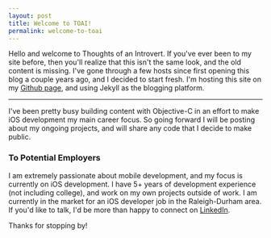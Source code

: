 ```yaml
---
layout: post
title: Welcome to TOAI!
permalink: welcome-to-toai
---
```


Hello and welcome to Thoughts of an Introvert. If you've ever been to my site before, then you'll realize that this isn't the same look, and the old content is missing.  I've gone through a few hosts since first opening this blog a couple years ago, and I decided to start fresh. I'm hosting this site on my [Github page](http://github.com/personary), and using Jekyll as the blogging platform.

----

I've been pretty busy building content with Objective-C in an effort to make iOS development my main career focus. So going forward I will be posting about my ongoing projects, and will share any code that I decide to make public.

### To Potential Employers

I am extremely passionate about mobile development, and my focus is currently on iOS development. I have 5+ years of development experience (not including college), and work on my own projects outside of work. I am currently in the market for an iOS developer job in the Raleigh-Durham area. If you'd like to talk, I'd be more than happy to connect on [LinkedIn](https://www.linkedin.com/in/joshuashaines).

Thanks for stopping by!

